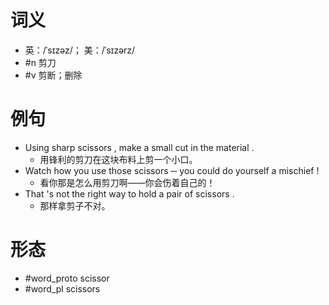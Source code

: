 # 词义
- 英：/ˈsɪzəz/； 美：/ˈsɪzərz/
- #n 剪刀
- #v 剪断；删除
# 例句
- Using sharp scissors , make a small cut in the material .
	- 用锋利的剪刀在这块布料上剪一个小口。
- Watch how you use those scissors ─ you could do yourself a mischief !
	- 看你那是怎么用剪刀啊——你会伤着自己的！
- That 's not the right way to hold a pair of scissors .
	- 那样拿剪子不对。
# 形态
- #word_proto scissor
- #word_pl scissors
